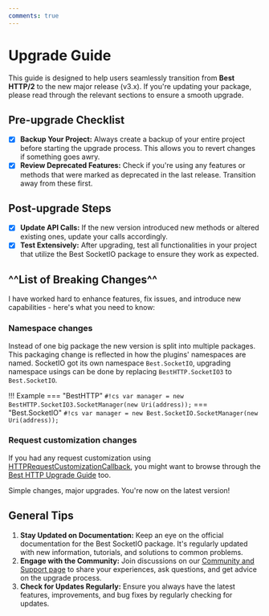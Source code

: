 ```yaml
---
comments: true
---
```


# Upgrade Guide

This guide is designed to help users seamlessly transition from **Best HTTP/2** to the new major release (v3.x).
If you're updating your package, please read through the relevant sections to ensure a smooth upgrade.

## Pre-upgrade Checklist
- [x] **Backup Your Project:** Always create a backup of your entire project before starting the upgrade process. This allows you to revert changes if something goes awry.
- [x] **Review Deprecated Features:** Check if you're using any features or methods that were marked as deprecated in the last release. Transition away from these first.

## Post-upgrade Steps
- [x] **Update API Calls:** If the new version introduced new methods or altered existing ones, update your calls accordingly.
- [x] **Test Extensively:** After upgrading, test all functionalities in your project that utilize the Best SocketIO package to ensure they work as expected.

## ^^List of Breaking Changes^^

I have worked hard to enhance features, fix issues, and introduce new capabilities - here's what you need to know:

### Namespace changes

Instead of one big package the new version is split into multiple packages. This packaging change is reflected in how the plugins' namespaces are named. 
SocketIO got its own namespace `Best.SocketIO`, upgrading namespace usings can be done by replacing `BestHTTP.SocketIO3` to `Best.SocketIO`.

!!! Example
    === "BestHTTP"
        `#!cs var manager = new BestHTTP.SocketIO3.SocketManager(new Uri(address));`
    === "Best.SocketIO"
        `#!cs var manager = new Best.SocketIO.SocketManager(new Uri(address));`

### Request customization changes

If you had any request customization using [HTTPRequestCustomizationCallback](intermediate-topics/socketoptions.md#httprequestcustomizationcallback), you might want to browse through the [Best HTTP Upgrade Guide](../HTTP/upgrade-guide.md) too.

Simple changes, major upgrades. You're now on the latest version!

## General Tips

1. **Stay Updated on Documentation:** Keep an eye on the official documentation for the Best SocketIO package. 
It's regularly updated with new information, tutorials, and solutions to common problems.
2. **Engage with the Community:** Join discussions on our [Community and Support page](../Shared/support.md) to share your experiences, ask questions, and get advice on the upgrade process.
3. **Check for Updates Regularly:** Ensure you always have the latest features, improvements, and bug fixes by regularly checking for updates.
